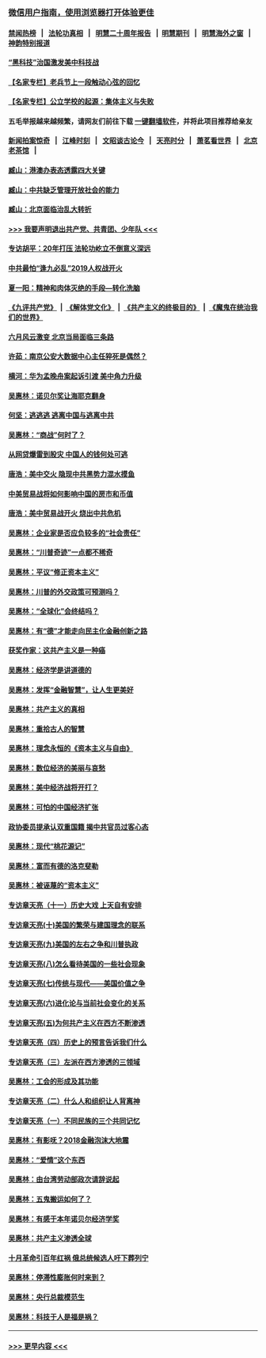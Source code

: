 ### [微信用户指南，使用浏览器打开体验更佳](https://github.com/gfw-breaker/banned-news1/blob/master/indexes/wechat-guide.md?t=0)
#### [禁闻热榜](热点新闻.md?t=0)  &nbsp;&nbsp;|&nbsp;&nbsp; [法轮功真相](https://github.com/gfw-breaker/truth/blob/master/README.md?t=0) &nbsp;&nbsp;|&nbsp;&nbsp; [明慧二十周年报告](https://github.com/gfw-breaker/mh-reports/blob/master/README.md?t=0) &nbsp;&nbsp;|&nbsp;&nbsp;[明慧期刊](https://github.com/gfw-breaker/mh-qikan) &nbsp;&nbsp;|&nbsp;&nbsp; [明慧海外之窗](https://github.com/gfw-breaker/mh-news/blob/master/README.md?t=0) &nbsp;&nbsp;|&nbsp;&nbsp; [神韵特别报道](https://github.com/gfw-breaker/mh-news/blob/master/shenyun.md?t=0)
#### [“黑科技”治国激发美中科技战](../pages/nsc423/n11638056.md?t=02042255) 
#### [【名家专栏】老兵节上一段触动心弦的回忆](../pages/nsc423/n11646016.md?t=02042255) 
#### [【名家专栏】公立学校的起源：集体主义与失败](../pages/nsc423/n11601833.md?t=02042255) 
#### 五毛举报越来越频繁，请网友们前往下载 [一键翻墙软件](https://github.com/gfw-breaker/ssr-accounts)，并将此项目推荐给亲友
#### [新闻拍案惊奇](https://github.com/gfw-breaker/banned-news1/blob/master/pages/link4.md) &nbsp;&nbsp;|&nbsp;&nbsp; [江峰时刻](https://github.com/gfw-breaker/banned-news1/blob/master/pages/link4.md) &nbsp;&nbsp;|&nbsp;&nbsp; [文昭谈古论今](https://github.com/gfw-breaker/banned-news1/blob/master/pages/link4.md) &nbsp;&nbsp;|&nbsp;&nbsp; [天亮时分](https://github.com/gfw-breaker/banned-news1/blob/master/pages/link4.md) &nbsp;&nbsp;|&nbsp;&nbsp; [萧茗看世界](https://github.com/gfw-breaker/banned-news1/blob/master/pages/link4.md) &nbsp;&nbsp;|&nbsp;&nbsp; [北京老茶馆](https://github.com/gfw-breaker/banned-news1/blob/master/pages/link4.md) &nbsp;&nbsp;|&nbsp;&nbsp; 
#### [臧山：港澳办表态透露四大关键](../pages/nsc423/n11421628.md?t=02042255) 
#### [臧山：中共缺乏管理开放社会的能力](../pages/nsc423/n11407457.md?t=02042255) 
#### [臧山：北京面临治乱大转折](../pages/nsc423/n11406895.md?t=02042255) 
#### [>>> 我要声明退出共产党、共青团、少年队 <<<](https://github.com/begood0513/goodnews/blob/master/quit/letter.md) 
#### [专访胡平：20年打压 法轮功屹立不倒意义深远](../pages/nsc423/n11398800.md?t=02042255) 
#### [中共最怕“逢九必乱”2019人权战开火](../pages/nsc423/n11385248.md?t=02042255) 
#### [夏一阳：精神和肉体灭绝的手段—转化洗脑](../pages/nsc423/n11368250.md?t=02042255) 
#### [《九评共产党》](https://github.com/begood0513/9ping.md/blob/master/README.md) &nbsp;|&nbsp; [《解体党文化》](../../../../jtdwh.md/blob/master/README.md)  &nbsp;|&nbsp; [《共产主义的终极目的》](../../../../gczydzjmd.md/blob/master/README.md) &nbsp;|&nbsp; [《魔鬼在统治我们的世界》](../../../../mgztzwmdsj.md/blob/master/README.md) 
#### [六月风云激变 北京当局面临三条路](../pages/nsc423/n11313668.md?t=02042255) 
#### [许茹：南京公安大数据中心主任猝死是偶然？](../pages/nsc423/n11064744.md?t=02042255) 
#### [横河：华为孟晚舟案起诉引渡 美中角力升级](../pages/nsc423/n11027230.md?t=02042255) 
#### [吴惠林：诺贝尔奖让海耶克翻身](../pages/nsc423/n10890049.md?t=02042255) 
#### [何坚：逃逃逃 逃离中国与逃离中共](../pages/nsc423/n10592891.md?t=02042255) 
#### [吴惠林：“商战”何时了？](../pages/nsc423/n10573558.md?t=02042255) 
#### [从网贷爆雷到股灾 中国人的钱何处可逃](../pages/nsc423/n10572800.md?t=02042255) 
#### [唐浩：美中交火 隐现中共黑势力混水摸鱼](../pages/nsc423/n10544040.md?t=02042255) 
#### [中美贸易战将如何影响中国的房市和币值](../pages/nsc423/n10543697.md?t=02042255) 
#### [唐浩：美中贸易战开火 烧出中共危机](../pages/nsc423/n10540126.md?t=02042255) 
#### [吴惠林：企业家是否应负较多的“社会责任”](../pages/nsc423/n10535022.md?t=02042255) 
#### [吴惠林：“川普奇迹”一点都不稀奇](../pages/nsc423/n10512808.md?t=02042255) 
#### [吴惠林：平议“修正资本主义”](../pages/nsc423/n10495724.md?t=02042255) 
#### [吴惠林：川普的外交政策可预测吗？](../pages/nsc423/n10462387.md?t=02042255) 
#### [吴惠林：“全球化”会终结吗？](../pages/nsc423/n10452838.md?t=02042255) 
#### [吴惠林：有“德”才能走向民主化金融创新之路](../pages/nsc423/n10432292.md?t=02042255) 
#### [获奖作家：这共产主义是一种癌](../pages/nsc423/n10431541.md?t=02042255) 
#### [吴惠林：经济学是讲道德的](../pages/nsc423/n10398014.md?t=02042255) 
#### [吴惠林：发挥“金融智慧”，让人生更美好](../pages/nsc423/n10375019.md?t=02042255) 
#### [吴惠林：共产主义的真相](../pages/nsc423/n10351394.md?t=02042255) 
#### [吴惠林：重拾古人的智慧](../pages/nsc423/n10337691.md?t=02042255) 
#### [吴惠林：理念永恒的《资本主义与自由》](../pages/nsc423/n10316274.md?t=02042255) 
#### [吴惠林：数位经济的美丽与哀愁](../pages/nsc423/n10292946.md?t=02042255) 
#### [吴惠林：美中经济战将开打？](../pages/nsc423/n10258825.md?t=02042255) 
#### [吴惠林：可怕的中国经济扩张](../pages/nsc423/n10219147.md?t=02042255) 
#### [政协委员提承认双重国籍 揭中共官员过客心态](../pages/nsc423/n10208809.md?t=02042255) 
#### [吴惠林：现代“桃花源记”](../pages/nsc423/n10185234.md?t=02042255) 
#### [吴惠林：富而有德的洛克斐勒](../pages/nsc423/n10142264.md?t=02042255) 
#### [吴惠林：被诬蔑的“资本主义”](../pages/nsc423/n10124816.md?t=02042255) 
#### [专访章天亮（十一）历史大戏 上天自有安排](../pages/nsc423/n10094905.md?t=02042255) 
#### [专访章天亮(十)美国的繁荣与建国理念的联系](../pages/nsc423/n10094899.md?t=02042255) 
#### [专访章天亮(九)美国的左右之争和川普执政](../pages/nsc423/n10094889.md?t=02042255) 
#### [专访章天亮(八)怎么看待美国的一些社会现象](../pages/nsc423/n10094857.md?t=02042255) 
#### [专访章天亮(七)传统与现代——美国价值之争](../pages/nsc423/n10093140.md?t=02042255) 
#### [专访章天亮(六)进化论与当前社会变化的关系](../pages/nsc423/n10092036.md?t=02042255) 
#### [专访章天亮(五)为何共产主义在西方不断渗透](../pages/nsc423/n10083620.md?t=02042255) 
#### [专访章天亮（四）历史上的预言告诉我们什么](../pages/nsc423/n10083606.md?t=02042255) 
#### [专访章天亮（三）左派在西方渗透的三领域](../pages/nsc423/n10081115.md?t=02042255) 
#### [吴惠林：工会的形成及其功能](../pages/nsc423/n10080633.md?t=02042255) 
#### [专访章天亮（二）什么人和组织让人背离神](../pages/nsc423/n10076637.md?t=02042255) 
#### [专访章天亮（一）不同民族的三个共同记忆](../pages/nsc423/n10074188.md?t=02042255) 
#### [吴惠林：有影呒？2018金融泡沫大地震](../pages/nsc423/n10040534.md?t=02042255) 
#### [吴惠林：“爱情”这个东西](../pages/nsc423/n10019423.md?t=02042255) 
#### [吴惠林：由台湾劳动部政次请辞说起](../pages/nsc423/n9979679.md?t=02042255) 
#### [吴惠林：五鬼搬运如何了？](../pages/nsc423/n9925338.md?t=02042255) 
#### [吴惠林：有感于本年诺贝尔经济学奖](../pages/nsc423/n9871883.md?t=02042255) 
#### [吴惠林：共产主义渗透全球](../pages/nsc423/n9812748.md?t=02042255) 
#### [十月革命引百年红祸 俄总统候选人吁下葬列宁](../pages/nsc423/n9810182.md?t=02042255) 
#### [吴惠林：停滞性膨胀何时来到？](../pages/nsc423/n9764136.md?t=02042255) 
#### [吴惠林：央行总裁模范生](../pages/nsc423/n9728134.md?t=02042255) 
#### [吴惠林：科技于人是福是祸？](../pages/nsc423/n9672982.md?t=02042255) 

----
#### [ >>> 更早内容 <<< ](../indexes/nsc423-earlier.md)
